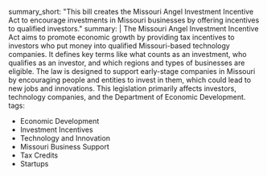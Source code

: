 summary_short: "This bill creates the Missouri Angel Investment Incentive Act to encourage investments in Missouri businesses by offering incentives to qualified investors."
summary: |
  The Missouri Angel Investment Incentive Act aims to promote economic growth by providing tax incentives to investors who put money into qualified Missouri-based technology companies. It defines key terms like what counts as an investment, who qualifies as an investor, and which regions and types of businesses are eligible. The law is designed to support early-stage companies in Missouri by encouraging people and entities to invest in them, which could lead to new jobs and innovations. This legislation primarily affects investors, technology companies, and the Department of Economic Development.
tags:
  - Economic Development
  - Investment Incentives
  - Technology and Innovation
  - Missouri Business Support
  - Tax Credits
  - Startups
